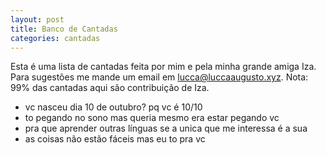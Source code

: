 ```yaml
---
layout: post
title: Banco de Cantadas
categories: cantadas
---
```


Esta é uma lista de cantadas feita por mim e pela minha grande amiga Iza. Para sugestões me mande um email em lucca@luccaaugusto.xyz. Nota: 99% das cantadas aqui são contribuição de Iza.

+ vc nasceu dia 10 de outubro? pq vc é 10/10
+ to pegando no sono mas queria mesmo era estar pegando vc
+ pra que aprender outras línguas se a unica que me interessa é a sua
+ as coisas não estão fáceis mas eu to pra vc
